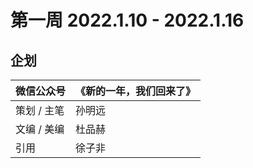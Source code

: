 # 第一周 2022.1.10 - 2022.1.16

## 企划

| 微信公众号  | 《新的一年，我们回来了》 |
| ----------- | ------------------------ |
| 策划 / 主笔 | 孙明远                   |
| 文编 / 美编 | 杜品赫                   |
| 引用        | 徐子非                   |

